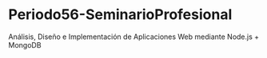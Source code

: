 # Periodo56-SeminarioProfesional
Análisis, Diseño e Implementación de Aplicaciones Web mediante Node.js + MongoDB
